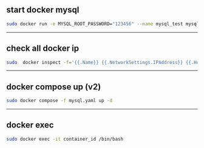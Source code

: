 ## start docker mysql
```bash
sudo docker run -e MYSQL_ROOT_PASSWORD="123456" --name mysql_test mysql:8.0
```
---
## check all docker ip
```bash
sudo  docker inspect -f='{{.Name}} {{.NetworkSettings.IPAddress}} {{.HostConfig.PortBindings}}' $(sudo docker ps -aq)
```
---
## docker compose up (v2)
```bash
sudo docker compose -f mysql.yaml up -d
```
---
## docker exec
```bash
sudo docker exec -it container_id /bin/bash
```

